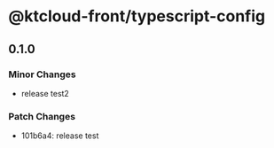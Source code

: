 # @ktcloud-front/typescript-config

## 0.1.0

### Minor Changes

- release test2

### Patch Changes

- 101b6a4: release test
